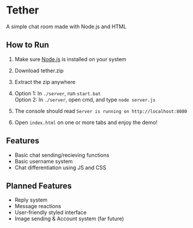 # Tether
 A simple chat room made with Node.js and HTML

## How to Run
1. Make sure [Node.js](https://nodejs.org/en) is installed on your system

2. Download tether.zip

3. Extract the zip anywhere

4. Option 1: In `./server`, run `start.bat` \
 Option 2: In `./server`, open cmd, and type `node server.js`

5. The console should read `Server is running on http://localhost:8080`

6. Open `index.html` on one or more tabs and enjoy the demo!


## Features
- Basic chat sending/recieving functions
- Basic username system
- Chat differentiation using JS and CSS

## Planned Features
- Reply system
- Message reactions
- User-friendly styled interface
- Image sending & Account system (far future)
